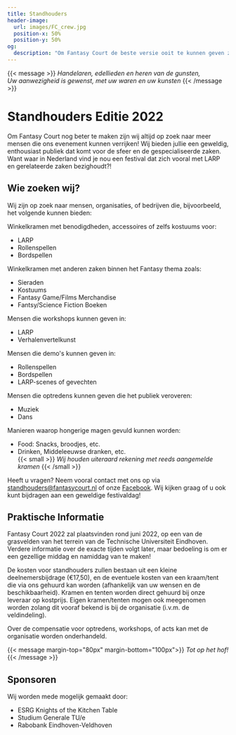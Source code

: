 ```yaml
---
title: Standhouders
header-image:
  url: images/FC_crew.jpg
  position-x: 50%
  position-y: 50%
og:
  description: "Om Fantasy Court de beste versie ooit te kunnen geven zijn we op zoek naar mensen die de ervaring op hun eigen manier kunnen verrijken. Standhouders, acts, workshops, demo's, LARP-verenigingen, of iets anders dat past!"
---
```


{{< message >}}
  _Handelaren, edellieden en heren van de gunsten,_ \
  _Uw aanwezigheid is gewenst, met uw waren en uw kunsten_
{{< /message >}}

# Standhouders Editie 2022
Om Fantasy Court nog beter te maken zijn wij altijd op zoek naar meer mensen die ons evenement kunnen verrijken! Wij bieden jullie een geweldig, enthousiast publiek dat komt voor de sfeer en de gespecialiseerde zaken. Want waar in Nederland vind je nou een festival dat zich vooral met LARP en gerelateerde zaken bezighoudt?!

## Wie zoeken wij?
Wij zijn op zoek naar mensen, organisaties, of bedrijven die, bijvoorbeeld, het volgende kunnen bieden:

Winkelkramen met benodigdheden, accessoires of zelfs kostuums voor:
* LARP
* Rollenspellen
* Bordspellen

Winkelkramen met anderen zaken binnen het Fantasy thema zoals:
* Sieraden
* Kostuums
* Fantasy Game/Films Merchandise
* Fantsy/Science Fiction Boeken

Mensen die workshops kunnen geven in:
* LARP
* Verhalenvertelkunst

Mensen die demo's kunnen geven in:
* Rollenspellen
* Bordspellen
* LARP-scenes of gevechten

Mensen die optredens kunnen geven die het publiek veroveren:
* Muziek
* Dans

Manieren waarop hongerige magen gevuld kunnen worden:
* Food: Snacks, broodjes, etc.
* Drinken, Middeleeuwse dranken, etc.
\
{{< small >}}
  _Wij houden uiteraard rekening met reeds aangemelde kramen_
{{< /small >}}

Heeft u vragen? Neem vooral contact met ons op via [standhouders@fantasycourt.nl](mailto:standhouders@fantasycourt.nl) of onze [Facebook](https://www.facebook.com/FantasyCourt/). Wij kijken graag of u ook kunt bijdragen aan een geweldige festivaldag!

<!---
    Binnenkort zal de inschrijving van standhouders officieel open gaan! Bent u nu al enthousiast om mee te doen? Geef je dan nu op als standhouder via [deze](https://goo.gl/forms/iPVDBuA1ef0gqhN63) Google Form.
-->

## Praktische Informatie
Fantasy Court 2022 zal plaatsvinden rond juni 2022, op een van de grasvelden van het terrein van de Technische Universiteit Eindhoven. Verdere informatie over de exacte tijden volgt later, maar bedoeling is om er een gezellige middag en namiddag van te maken!

De kosten voor standhouders zullen bestaan uit een kleine deelnemersbijdrage (€17,50), en de eventuele kosten van een kraam/tent die via ons gehuurd kan worden (afhankelijk van uw wensen en de beschikbaarheid). Kramen en tenten worden direct gehuurd bij onze leveraar op kostprijs. Eigen kramen/tenten mogen ook meegenomen worden zolang dit vooraf bekend is bij de organisatie (i.v.m. de veldindeling).

Over de compensatie voor optredens, workshops, of acts kan met de organisatie worden onderhandeld.

{{< message margin-top="80px" margin-bottom="100px">}}
_Tot op het hof!_
{{< /message >}}

## Sponsoren
Wij worden mede mogelijk gemaakt door:
* ESRG Knights of the Kitchen Table
* Studium Generale TU/e
* Rabobank Eindhoven-Veldhoven
